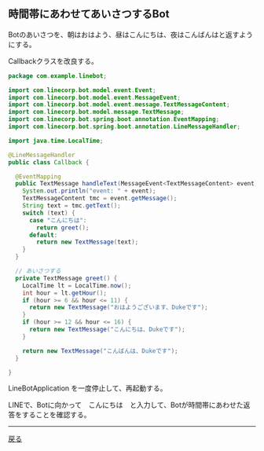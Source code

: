 ## 時間帯にあわせてあいさつするBot

Botのあいさつを、朝はおはよう、昼はこんにちは、夜はこんばんはと返すようにする。

Callbackクラスを改良する。

```java
package com.example.linebot;

import com.linecorp.bot.model.event.Event;
import com.linecorp.bot.model.event.MessageEvent;
import com.linecorp.bot.model.event.message.TextMessageContent;
import com.linecorp.bot.model.message.TextMessage;
import com.linecorp.bot.spring.boot.annotation.EventMapping;
import com.linecorp.bot.spring.boot.annotation.LineMessageHandler;

import java.time.LocalTime;

@LineMessageHandler
public class Callback {

  @EventMapping
  public TextMessage handleText(MessageEvent<TextMessageContent> event) {
    System.out.println("event: " + event);
    TextMessageContent tmc = event.getMessage();
    String text = tmc.getText();
    switch (text) {
      case "こんにちは":
        return greet();
      default:
        return new TextMessage(text);
    }
  }

  // あいさつする
  private TextMessage greet() {
    LocalTime lt = LocalTime.now();
    int hour = lt.getHour();
    if (hour >= 6 && hour <= 11) {
      return new TextMessage("おはようございます、Dukeです");
    }
    if (hour >= 12 && hour <= 16) {
      return new TextMessage("こんにちは、Dukeです");
    }

    return new TextMessage("こんばんは、Dukeです");
  }

}
```

LineBotApplication を一度停止して、再起動する。

LINEで、Botに向かって　こんにちは　と入力して、Botが時間帯にあわせた返答をすることを確認する。

-----

[戻る](../README.md)
